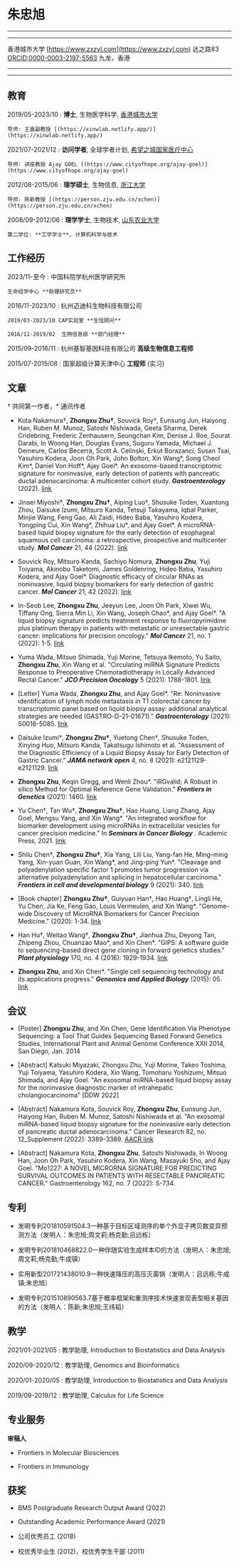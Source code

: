 朱忠旭
==================

----

--------------------   ------------------------------
香港城市大学                  [https://www.zxzyl.com](https://www.zxzyl.com)
达之路83                  [ORCID:0000-0003-2197-5563](https://orcid.org/0000-0003-2197-5563)
九龙，香港                   
--------------------   ------------------------------

----

教育
---------

2019/05-2023/10
:   **博士**, 生物医学科学, [香港城市大学](https://www.cityu.edu.hk)
    
    导师: 王鑫副教授 [(https://xinwlab.netlify.app/)](https://xinwlab.netlify.app/)

2021/07-2021/12
:   **访问学者**, 全球学者计划, [希望之城国家医疗中心](https://www.cityofhope.org/homepage)
    
    导师: 讲座教授 Ajay GOEL [(https://www.cityofhope.org/ajay-goel)](https://www.cityofhope.org/ajay-goel)

2012/08-2015/06
:   **理学硕士**, 生物信息, [浙江大学](https://www.zju.edu.cn)

    导师: 陈新教授 [(https://person.zju.edu.cn/xchen)](https://person.zju.edu.cn/xchen)

2008/09-2012/06
:   **理学学士**, 生物技术, [山东农业大学](https://www.sdau.edu.cn)

    第二学位: **工学学士**, 计算机科学与技术

工作经历
----------

2023/11-至今
:   中国科院学杭州医学研究所

    生命组学中心 **助理研究员**

2016/11-2023/10
:   杭州迈迪科生物科技有限公司  

    2019/03-2023/10 CAP实验室 **生信顾问**

    2016/11-2019/02  生物信息部 **部门经理**
    
2015/09-2016/11
:   杭州基智基因科技有限公司  **高级生物信息工程师**


2015/07-2015/08
:   国家超级计算天津中心  **工程师** (实习)

文章
------------

† 共同第一作者，\* 通讯作者

* Kota Nakamura†, **Zhongxu Zhu†**, Souvick Roy†, Eunsung Jun, Haiyong Han, Ruben M. Munoz, Satoshi Nishiwada, Geeta Sharma, Derek Cridebring, Frederic Zenhausern, Seungchan Kim, Denise J. Roe, Sourat Darabi, In Woong Han, Douglas Evans, Suguru Yamada, Michael J. Demeure, Carlos Becerra, Scott A. Celinski, Erkut Borazanci, Susan Tsai, Yasuhiro Kodera, Joon Oh Park, John Bolton, Xin Wang\*, Song Cheol Kim\*, Daniel Von Hoff\*, Ajay Goel\*. An exosome-based transcriptomic signature for noninvasive, early detection of patients with pancreatic ductal adenocarcinoma: A multicenter cohort study. ***Gastroenterology*** (2022). [link](https://doi.org/10.1053/j.gastro.2022.06.090)

* Jinsei Miyoshi†, **Zhongxu Zhu†**, Aiping Luo†, Shusuke Toden, Xuantong Zhou, Daisuke Izumi, Mitsuro Kanda, Tetsuji Takayama, Iqbal Parker, Minjie Wang, Feng Gao, Ali Zaidi, Hideo Baba, Yasuhiro Kodera, Yongping Cui, Xin Wang\*, Zhihua Liu\*, and Ajay Goel\*. A microRNA-based liquid biopsy signature for the early detection of esophageal squamous cell carcinoma: a retrospective, prospective and multicenter study. ***Mol Cancer*** 21, 44 (2022). [link](https://doi.org/10.1186/s12943-022-01507-x)

* Souvick Roy, Mitsuro Kanda, Sachiyo Nomura, **Zhongxu Zhu**, Yuji Toiyama, Akinobu Taketomi, James Goldenring, Hideo Baba, Yasuhiro Kodera, and Ajay Goel\*. Diagnostic efficacy of circular RNAs as noninvasive, liquid biopsy biomarkers for early detection of gastric cancer. ***Mol Cancer*** 21, 42 (2022). [link](https://doi.org/10.1186/s12943-022-01527-7)

* In-Seob Lee, **Zhongxu Zhu**, Jeeyun Lee, Joon Oh Park, Xiwei Wu, Tiffany Ong, Sierra Min Li, Xin Wang, Joseph Chao\*, and Ajay Goel\*. "A liquid biopsy signature predicts treatment response to fluoropyrimidine plus platinum therapy in patients with metastatic or unresectable gastric cancer: implications for precision oncology." ***Mol Cancer*** 21, no. 1 (2022): 1-5. [link](https://doi.org/10.1186/s12943-021-01483-8)

* Yuma Wada, Mitsuo Shimada, Yuji Morine, Tetsuya Ikemoto, Yu Saito, **Zhongxu Zhu**, Xin Wang et al. "Circulating miRNA Signature Predicts Response to Preoperative Chemoradiotherapy in Locally Advanced Rectal Cancer." ***JCO Precision Oncology*** 5 (2021): 1788-1801. [link](https://doi.org/10.1200/PO.21.00015)

* [Letter] Yuma Wada, **Zhongxu Zhu**, and Ajay Goel\*. "Re: Noninvasive identification of lymph node metastasis in T1 colorectal cancer by transcriptomic panel based on liquid biopsy assay: additional analytical strategies are needed (GASTRO-D-21-01671)." ***Gastroenterology*** (2021): S0016-5085. [link](https://doi.org/10.1053/j.gastro.2021.09.013)

* Daisuke Izumi†, **Zhongxu Zhu†**, Yuetong Chen†, Shusuke Toden, Xinying Huo, Mitsuro Kanda, Takatsugu Ishimoto et al. "Assessment of the Diagnostic Efficiency of a Liquid Biopsy Assay for Early Detection of Gastric Cancer." ***JAMA network open*** 4, no. 8 (2021): e2121129-e2121129. [link](https://doi.org/10.1001/jamanetworkopen.2021.21129)

* **Zhongxu Zhu**, Keqin Gregg, and Wenli Zhou\*. "iRGvalid: A Robust in silico Method for Optimal Reference Gene Validation." ***Frontiers in Genetics*** (2021): 1460. [link](https://doi.org/10.3389/fgene.2021.716653)

* Yu Chen†, Tan Wu†, **Zhongxu Zhu†**, Hao Huang, Liang Zhang, Ajay Goel, Mengsu Yang, and Xin Wang\*. "An integrated workflow for biomarker development using microRNAs in extracellular vesicles for cancer precision medicine." In ***Seminars in Cancer Biology*** . Academic Press, 2021. [link](https://doi.org/10.1016/j.semcancer.2021.03.011)

* Shilu Chen†, **Zhongxu Zhu†**, Xia Yang, Lili Liu, Yang-fan He, Ming-ming Yang, Xin-yuan Guan, Xin Wang\*, and Jing-ping Yun\*. "Cleavage and polyadenylation specific factor 1 promotes tumor progression via alternative polyadenylation and splicing in hepatocellular carcinoma." ***Frontiers in cell and developmental biology*** 9 (2021): 340. [link](https://doi.org/10.3389/fcell.2021.616835)

* [Book chapter] **Zhongxu Zhu†**, Guiyuan Han†, Hao Huang†, Lingli He, Yu Chen, Jia Ke, Feng Gao, Louis Vermeulen, and Xin Wang\*. "Genome-wide Discovery of MicroRNA Biomarkers for Cancer Precision Medicine." (2020): 1-34. [link](https://doi.org/10.1039/9781788019958-00001)

* Han Hu†, Weitao Wang†, **Zhongxu Zhu†**, Jianhua Zhu, Deyong Tan, Zhipeng Zhou, Chuanzao Mao\*, and Xin Chen\*. "GIPS: A software guide to sequencing-based direct gene cloning in forward genetics studies." ***Plant physiology*** 170, no. 4 (2016): 1929-1934. [link](http://dx.doi.org/10.1104/pp.15.01327)

* **Zhongxu Zhu**, and Xin Chen\*. "Single cell sequencing technology and its applications progress." ***Genomics and Applied Biology*** (2015): 05. [link](http://dx.doi.org/10.13417/j.gab.034.000902)

会议
----------------------

* [Poster] **Zhongxu Zhu**, and Xin Chen, Gene Identification Via Phenotype Sequencing: a Tool That Guides Sequencing Based Forward Genetics Studies, International Plant and Animal Genome Conference XXII 2014, San Diego, Jan. 2014

* [Abstract] Katsuki Miyazaki, Zhongxu Zhu, Yuji Morine, Takeo Toshima, Yuji Toiyama, Yasuhiro Kodera, Xin Wang, Tomoharu Yoshizumi, Mitsuo Shimada, and Ajay Goel. "An exosomal miRNA-based liquid biopsy assay for the noninvasive diagnostic marker of intrahepatic cholangiocarcinoma" [DDW 2022]

* [Abstract] Nakamura Kota, Souvick Roy, **Zhongxu Zhu**, Eunsung Jun, Haiyong Han, Ruben M. Munoz, Satoshi Nishiwada et al. "An exosomal miRNA-based liquid biopsy signature for the noninvasive early detection of pancreatic ductal adenocarcinoma." Cancer Research 82, no. 12_Supplement (2022): 3389-3389. [AACR link](https://aacrjournals.org/cancerres/article/82/12_Supplement/3389/700151)

* [Abstract] Nakamura Kota, **Zhongxu Zhu**, Satoshi Nishiwada, In Woong Han, Joon Oh Park, Yasuhiro Kodera, Xin Wang, Masayuki Sho, and Ajay Goel. "Mo1227: A NOVEL MICRORNA SIGNATURE FOR PREDICTING SURVIVAL OUTCOMES IN PATIENTS WITH RESECTABLE PANCREATIC CANCER." Gastroenterology 162, no. 7 (2022): S-734.


专利
-------

* 发明专利201810591504.3一种基于目标区域测序的单个外显子拷贝数变异预测方法（发明人：朱忠旭;周文莉;杨克勤;吕远栋）

* 发明专利201810468822.0一种伴随实验生成样本ID的方法（发明人：朱忠旭;周文莉;杨克勤;牛成镇）

* 实用新型201721438010.9一种快速降压的高压灭菌锅（发明人：吕远栋;牛成镇;朱忠旭）

* 发明专利201510890563.7基于概率框架和重测序技术快速发现表型相关基因的方法（发明人：陈新;朱忠旭;王纬韬）

教学
--------

2021/01-2021/05
:    教学助理, Introduction to Biostatistics and Data Analysis

2020/09-2020/12
:    教学助理, Genomics and Bioinformatics

2020/01-2020/05
:    教学助理, Introduction to Biostatistics and Data Analysis

2019/09-2019/12
:    教学助理, Calculus for Life Science


专业服务
---------------------

**审稿人**

* Frontiers in Molecular Biosciences

* Frontiers in Immunology

获奖
-----------------

* BMS Postgraduate Research Output Award (2022)

* Outstanding Academic Performance Award (2021)

* 公司优秀员工 (2018)

* 校优秀毕业生 (2012)，校优秀学生干部 (2011)


